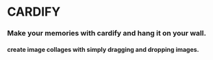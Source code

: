 # CARDIFY

### Make your memories with cardify and hang it on your wall.

#### create image collages with simply dragging and dropping images.







